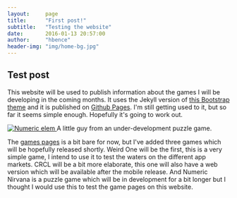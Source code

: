 ```yaml
---
layout:     page
title:      "First post!"
subtitle:   "Testing the website"
date:       2016-01-13 20:57:00
author:     "hbence"
header-img: "img/home-bg.jpg"
---
```


<h2 class="section-heading">Test post</h2>

<p>This website will be used to publish information about the games I will be developing in the coming months. It uses the Jekyll version of <a href="https://github.com/IronSummitMedia/startbootstrap-clean-blog-jekyll">this Bootstrap theme</a> and it is published on <a href="https://pages.github.com">Github Pages</a>. I'm still getting used to it, but so far it seems simple enough. Hopefully it's going to work out. </p>


<a href="#">
    <img class ="center" src="{{ site.baseurl }}/img/elem.jpg" alt="Numeric elem">
</a>
<span class="caption text-muted">A little guy from an under-development puzzle game.</span>

<p>The <a href="{{ site.baseurl }}/games/index.html">games pages</a> is a bit bare for now, but I've added three games which will be hopefully released shortly. Weird One will be the first, this is a very simple game, I intend to use it to test the waters on the different app markets. CRCL will be a bit more elaborate, this one will also have a web version which will be available after the mobile release. And Numeric Nirvana is a puzzle game which will be in development for a bit longer but I thought I would use this to test the game pages on this website.</p>
